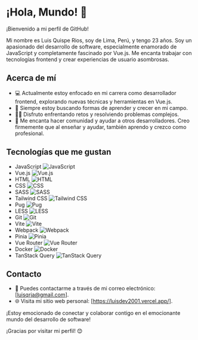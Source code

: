 # ¡Hola, Mundo! 👋

¡Bienvenido a mi perfil de GitHub!

Mi nombre es Luis Quispe Rios, soy de Lima, Perú, y tengo 23 años. Soy un apasionado del desarrollo de software, especialmente enamorado de JavaScript y completamente fascinado por Vue.js. Me encanta trabajar con tecnologías frontend y crear experiencias de usuario asombrosas.

## Acerca de mí

- 💻 Actualmente estoy enfocado en mi carrera como desarrollador frontend, explorando nuevas técnicas y herramientas en Vue.js.
- 🌱 Siempre estoy buscando formas de aprender y crecer en mi campo.
- 👨‍💻 Disfruto enfrentando retos y resolviendo problemas complejos.
- 🚀 Me encanta hacer comunidad y ayudar a otros desarrolladores. Creo firmemente que al enseñar y ayudar, también aprendo y crezco como profesional.

## Tecnologías que me gustan

- JavaScript ![JavaScript](https://img.shields.io/badge/-JavaScript-yellow?logo=javascript&logoColor=white&style=flat)
- Vue.js ![Vue.js](https://img.shields.io/badge/-Vue.js-4FC08D?logo=vue.js&logoColor=white&style=flat)
- HTML ![HTML](https://img.shields.io/badge/-HTML-E34F26?logo=html5&logoColor=white&style=flat)
- CSS ![CSS](https://img.shields.io/badge/-CSS-1572B6?logo=css3&logoColor=white&style=flat)
- SASS ![SASS](https://img.shields.io/badge/-SASS-CC6699?logo=sass&logoColor=white&style=flat)
- Tailwind CSS ![Tailwind CSS](https://img.shields.io/badge/-Tailwind_CSS-38B2AC?logo=tailwind-css&logoColor=white&style=flat)
- Pug ![Pug](https://img.shields.io/badge/-Pug-A86454?logo=pug&logoColor=white&style=flat)
- LESS ![LESS](https://img.shields.io/badge/-LESS-1D365D?logo=less&logoColor=white&style=flat)
- Git ![Git](https://img.shields.io/badge/-Git-F05032?logo=git&logoColor=white&style=flat)
- Vite ![Vite](https://img.shields.io/badge/-Vite-646CFF?logo=vite&logoColor=white&style=flat)
- Webpack ![Webpack](https://img.shields.io/badge/-Webpack-8DD6F9?logo=webpack&logoColor=white&style=flat)
- Pinia ![Pinia](https://img.shields.io/badge/-Pinia-42B883?logo=pinia&logoColor=white&style=flat)
- Vue Router ![Vue Router](https://img.shields.io/badge/-Vue_Router-42B883?logo=vue.js&logoColor=white&style=flat)
- Docker ![Docker](https://img.shields.io/badge/-Docker-2496ED?logo=docker&logoColor=white&style=flat)
- TanStack Query ![TanStack Query](https://img.shields.io/badge/-TanStack_Query-FF3366?style=flat)

## Contacto

- 📧 Puedes contactarme a través de mi correo electrónico: [luisqrja@gmail.com].
- 🌐 Visita mi sitio web personal: [https://luisdev2001.vercel.app/].

¡Estoy emocionado de conectar y colaborar contigo en el emocionante mundo del desarrollo de software!

¡Gracias por visitar mi perfil! 😊
